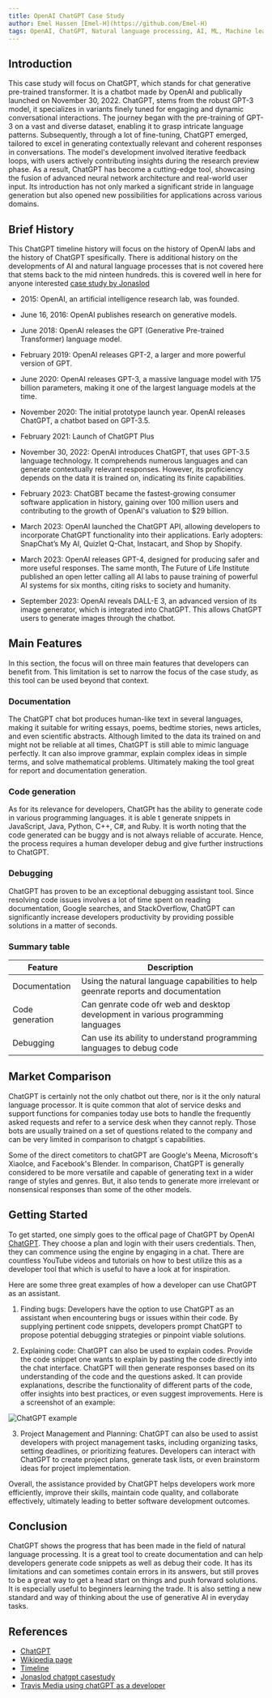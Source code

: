 ```yaml
---
title: OpenAI ChatGPT Case Study
author: Emel Hassen [Emel-H](https://github.com/Emel-H)
tags: OpenAI, ChatGPT, Natural language processing, AI, ML, Machine learning, Artificial inteligence, Chat bot, Text bot, NLP, GPT, Development platforms
---
```


## Introduction

This case study will focus on ChatGPT, which stands for chat generative pre-trained transformer. It is a chatbot made by OpenAI and publically launched on November 30, 2022. ChatGPT, stems from the robust GPT-3 model, it specializes in variants finely tuned for engaging and dynamic conversational interactions. The journey began with the pre-training of GPT-3 on a vast and diverse dataset, enabling it to grasp intricate language patterns. Subsequently, through a lot of fine-tuning, ChatGPT emerged, tailored to excel in generating contextually relevant and coherent responses in conversations. The model's development involved iterative feedback loops, with users actively contributing insights during the research preview phase. As a result, ChatGPT has become a cutting-edge tool, showcasing the fusion of advanced neural network architecture and real-world user input. Its introduction has not only marked a significant stride in language generation but also opened new possibilities for applications across various domains.

## Brief History

This ChatGPT timeline history will focus on the history of OpenAI labs and the history of ChatGPT spesifically. There is additional history on the developments of AI and natural language processes that is not covered here that stems back to the mid ninteen hundreds. this is covered well in here for anyone interested [case study by Jonaslod](https://github.com/NoroffFEU/development-platforms/blob/main/src/content/docs/openai/ChatGPT/chatGPT-case-study-jonaslod.md)

- 2015: OpenAI, an artificial intelligence research lab, was founded.

- June 16, 2016: OpenAI publishes research on generative models.

- June 2018: OpenAI releases the GPT (Generative Pre-trained Transformer) language model.

- February 2019: OpenAI releases GPT-2, a larger and more powerful version of GPT.

- June 2020: OpenAI releases GPT-3, a massive language model with 175 billion parameters, making it one of the largest language models at the time.

- November 2020: The initial prototype launch year. OpenAI releases ChatGPT, a chatbot based on GPT-3.5.

- February 2021: Launch of ChatGPT Plus

- November 30, 2022: OpenAI introduces ChatGPT, that uses GPT-3.5 language technology. It comprehends numerous languages and can generate contextually relevant responses. However, its proficiency depends on the data it is trained on, indicating its finite capabilities.

- February 2023: ChatGBT became the fastest-growing consumer software application in history, gaining over 100 million users and contributing to the growth of OpenAI's valuation to $29 billion.

- March 2023: OpenAI launched the ChatGPT API, allowing developers to incorporate ChatGPT functionality into their applications. Early adopters: SnapChat’s My AI, Quizlet Q-Chat, Instacart, and Shop by Shopify.

- March 2023: OpenAI releases GPT-4, designed for producing safer and more useful responses. The same month, The Future of Life Institute published an open letter calling all AI labs to pause training of powerful AI systems for six months, citing risks to society and humanity.

- September 2023: OpenAI reveals DALL-E 3, an advanced version of its image generator, which is integrated into ChatGPT. This allows ChatGPT users to generate images through the chatbot.

## Main Features

In this section, the focus will on three main features that developers can benefit from. This limitation is set to narrow the focus of the case study, as this tool can be used beyond that context.

### Documentation

The ChatGPT chat bot produces human-like text in several languages, making it suitable for writing essays, poems, bedtime stories, news articles, and even scientific abstracts. Although limited to the data its trained on and might not be reliable at all times, ChatGPT is still able to mimic language perfectly. It can also improve grammar, explain complex ideas in simple terms, and solve mathematical problems. Ultimately making the tool great for report and documentation generation.

### Code generation

As for its relevance for developers, ChatGPt has the ability to generate code in various programming languages. it is able t generate snippets in JavaScript, Java, Python, C++, C#, and Ruby. It is worth noting that the code generated can be buggy and is not always reliable of accurate. Hence, the process requires a human developer debug and give further instructions to ChatGPT.

### Debugging

ChatGPT has proven to be an exceptional debugging assistant tool. Since resolving code issues involves a lot of time spent on reading documentation, Google searches, and StackOverflow, ChatGPT can significantly increase developers productivity by providing possible solutions in a matter of seconds.

### Summary table

| Feature         | Description                                                                        |
| --------------- | ---------------------------------------------------------------------------------- |
| Documentation   | Using the natural language capabilities to help geenrate reports and documentation |
| Code generation | Can genrate code ofr web and desktop development in various programming languages  |
| Debugging       | Can use its ability to understand programming languages to debug code              |

## Market Comparison

ChatGPT is certainly not the only chatbot out there, nor is it the only natural language processor. It is quite common that alot of service desks and support functions for companies today use bots to handle the frequently asked requests and refer to a service desk when they cannot reply. Those bots are usually trained on a set of questions related to the company and can be very limited in comparison to chatgpt´s capabilities.

Some of the direct cometitors to chatGPT are Google's Meena, Microsoft's XiaoIce, and Facebook's Blender. In comparison, ChatGPT is generally considered to be more versatile and capable of generating text in a wider range of styles and genres. But, it also tends to generate more irrelevant or nonsensical responses than some of the other models.

## Getting Started

To get started, one simply goes to the offical page of ChatGPT by OpenAI [ChatGPT](https://chat.openai.com/). They choose a plan and login with their users credentials. Then, they can commence using the engine by engaging in a chat. There are countless YouTube videos and tutorials on how to best utilize this as a developer tool that which is useful to have a look at for inspiration.

Here are some three great examples of how a developer can use ChatGPT as an assistant.

1. Finding bugs: Developers have the option to use ChatGPT as an assistant when encountering bugs or issues within their code. By supplying pertinent code snippets, developers prompt ChatGPT to propose potential debugging strategies or pinpoint viable solutions.

2. Explaining code: ChatGPT can also be used to explain codes. Provide the code snippet one wants to explain by pasting the code directly into the chat interface. ChatGPT will then generate responses based on its understanding of the code and the questions asked. It can provide explanations, describe the functionality of different parts of the code, offer insights into best practices, or even suggest improvements. Here is a screenshot of an example:

![ChatGPT example](~/assets/openai/example1.png)

3. Project Management and Planning: ChatGPT can also be used to assist developers with project management tasks, including organizing tasks, setting deadlines, or prioritizing features. Developers can interact with ChatGPT to create project plans, generate task lists, or even brainstorm ideas for project implementation.

Overall, the assistance provided by ChatGPT helps developers work more efficiently, improve their skills, maintain code quality, and collaborate effectively, ultimately leading to better software development outcomes.

## Conclusion

ChatGPT shows the progress that has been made in the field of natural language processing. It is a great tool to create documentation and can help developers generate code snippets as well as debug their code. It has its limitations and can sometimes contain errors in its answers, but still proves to be a great way to get a head start on things and push forward solutions. It is especially useful to beginners learning the trade. It is also setting a new standard and way of thinking about the use of generative AI in everyday tasks.

## References

- [ChatGPT](https://chat.openai.com)
- [Wikipedia page](https://en.wikipedia.org/wiki/ChatGPT)
- [Timeline](https://www.officetimeline.com/blog/artificial-intelligence-ai-and-chatgpt-history-and-timelines)
- [Jonaslod chatgpt casestudy](https://github.com/NoroffFEU/development-platforms/blob/main/src/content/docs/openai/ChatGPT/chatGPT-case-study-jonaslod.md)
- [Travis Media using chatGPT as a developer](https://www.youtube.com/watch?v=k59FJ3NzD7s&t=1130s&ab_channel=TravisMedia)
